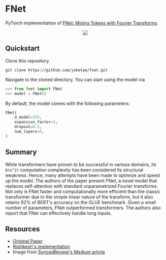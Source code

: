 # FNet

PyTorch implementation of [FNet: Mixing Tokens with Fourier Transforms](https://arxiv.org/abs/2105.03824v1).

<p align="center">
  <img src="https://miro.medium.com/max/1551/0*LE7Bqa1C-JIAWP7Z.png">
</p>

## Quickstart

Clone this repository.

```
git clone https://github.com/jaketae/fnet.git
```

Navigate to the cloned directory. You can start using the model via

```python
>>> from fnet import FNet
>>> model = FNet()
```

By default, the model comes with the following parameters:

```python
FNet(
    d_model=256,
    expansion_factor=2,
    dropout=0.5,
    num_layers=6,
)
```

## Summary

While transformers have proven to be successful in various domains, its `O(n^2)` computation complexity has been considered its structural weakness. Hence, many attempts have been made to optimize and speed up the model. The authors of the paper present FNet, a novel model that replaces self-attention with standard unparametrized Fourier transforms. Not only is FNet faster and computationally more efficient than the classic transformer due to the simple linear nature of the transform, but it also retains 92% of BERT's accuracy on the GLUE benchmark. Given a small number of parameters, FNet outperformed transformers. The authors also report that FNet can effectively handle long inputs.

## Resources

-   [Original Paper](https://arxiv.org/abs/2105.03824v1)
-   [Rishikesh's implementation](https://github.com/rishikksh20/FNet-pytorch)
-   Image from [SyncedReview's Medium article](https://medium.com/syncedreview/google-replaces-bert-self-attention-with-fourier-transform-92-accuracy-7-times-faster-on-gpus-7a78e3e4ac0e)
